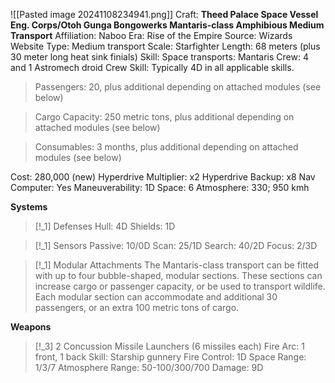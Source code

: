![[Pasted image 20241108234941.png]]
Craft: **Theed Palace Space Vessel Eng. Corps/Otoh Gunga Bongowerks Mantaris-class Amphibious Medium Transport**
Affiliation: Naboo
Era: Rise of the Empire
Source: Wizards Website
Type: Medium transport
Scale: Starfighter
Length: 68 meters (plus 30 meter long heat sink finials)
Skill: Space transports: Mantaris
Crew: 4 and 1 Astromech droid
Crew Skill: Typically 4D in all applicable skills.
> Passengers: 20, plus additional depending on attached modules (see below)

> Cargo Capacity: 250 metric tons, plus additional depending on attached modules (see below)

> Consumables: 3 months, plus additional depending on attached modules (see below)

Cost: 280,000 (new)
Hyperdrive Multiplier: x2
Hyperdrive Backup: x8
Nav Computer: Yes
Maneuverability: 1D
Space: 6
Atmosphere: 330; 950 kmh

**Systems**
> [!_1] Defenses
> Hull: 4D
> Shields: 1D

> [!_1] Sensors
> Passive: 10/0D
> Scan: 25/1D
> Search: 40/2D
> Focus: 2/3D

> [!_1] Modular Attachments 
> The Mantaris-class transport can be fitted with up to four bubble-shaped, modular sections. These sections can increase cargo or passenger capacity, or be used to transport wildlife. Each modular section can accommodate and additional 30 passengers, or an extra 100 metric tons of cargo.

**Weapons**
> [!_3] 2 Concussion Missile Launchers (6 missiles each)
> Fire Arc: 1 front, 1 back
> Skill: Starship gunnery
> Fire Control: 1D
> Space Range: 1/3/7
> Atmosphere Range: 50-100/300/700
> Damage: 9D

